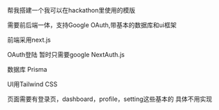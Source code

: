 帮我搭建一个我可以在hackathon里使用的模版

需要前后端一体，支持Google OAuth,带基本的数据库和ui框架

前端采用next.js

OAuth登陆 暂时只需要google NextAuth.js

数据库 Prisma

UI用Tailwind CSS

页面需要有登录页，dashboard，profile，setting这些基本的 具体不用实现
